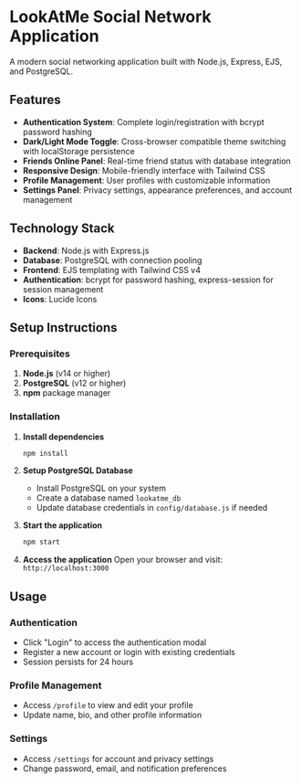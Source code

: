 # LookAtMe Social Network Application

A modern social networking application built with Node.js, Express, EJS, and PostgreSQL.

## Features

- **Authentication System**: Complete login/registration with bcrypt password hashing
- **Dark/Light Mode Toggle**: Cross-browser compatible theme switching with localStorage persistence  
- **Friends Online Panel**: Real-time friend status with database integration
- **Responsive Design**: Mobile-friendly interface with Tailwind CSS
- **Profile Management**: User profiles with customizable information
- **Settings Panel**: Privacy settings, appearance preferences, and account management

## Technology Stack

- **Backend**: Node.js with Express.js
- **Database**: PostgreSQL with connection pooling
- **Frontend**: EJS templating with Tailwind CSS v4
- **Authentication**: bcrypt for password hashing, express-session for session management
- **Icons**: Lucide Icons

## Setup Instructions

### Prerequisites
1. **Node.js** (v14 or higher)
2. **PostgreSQL** (v12 or higher)
3. **npm** package manager

### Installation
1. **Install dependencies**
   ```bash
   npm install
   ```

2. **Setup PostgreSQL Database**
   - Install PostgreSQL on your system
   - Create a database named `lookatme_db`
   - Update database credentials in `config/database.js` if needed

3. **Start the application**
   ```bash
   npm start
   ```

4. **Access the application**
   Open your browser and visit: `http://localhost:3000`

## Usage

### Authentication
- Click "Login" to access the authentication modal
- Register a new account or login with existing credentials
- Session persists for 24 hours

### Profile Management  
- Access `/profile` to view and edit your profile
- Update name, bio, and other profile information

### Settings
- Access `/settings` for account and privacy settings
- Change password, email, and notification preferences
